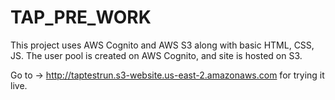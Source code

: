 # TAP_PRE_WORK
This project uses AWS Cognito and AWS S3 along with basic HTML, CSS, JS. The user pool is created on AWS Cognito, and site is hosted on S3.

Go to -> http://taptestrun.s3-website.us-east-2.amazonaws.com for trying it live.
